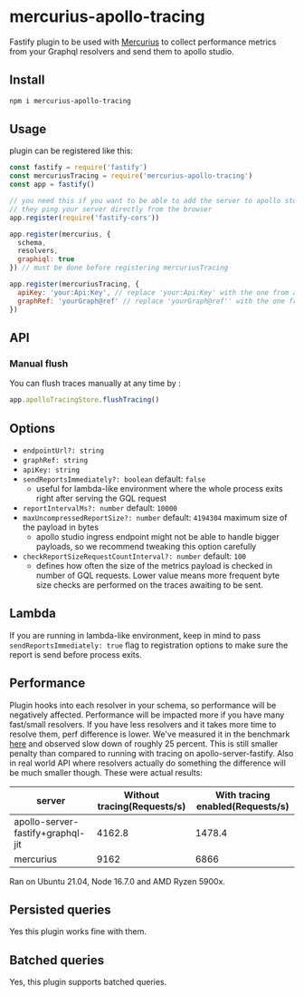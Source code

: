 # mercurius-apollo-tracing

Fastify plugin to be used with [Mercurius](https://mercurius.dev) to collect performance metrics from your Graphql resolvers and send them to apollo studio.

## Install

```sh
npm i mercurius-apollo-tracing
```

## Usage

plugin can be registered like this:

```js
const fastify = require('fastify')
const mercuriusTracing = require('mercurius-apollo-tracing')
const app = fastify()

// you need this if you want to be able to add the server to apollo studio
// they ping your server directly from the browser
app.register(require('fastify-cors'))

app.register(mercurius, {
  schema,
  resolvers,
  graphiql: true
}) // must be done before registering mercuriusTracing

app.register(mercuriusTracing, {
  apiKey: 'your:Api:Key', // replace 'your:Api:Key' with the one from apollo studio
  graphRef: 'yourGraph@ref' // replace 'yourGraph@ref'' with the one from apollo studio
})
```

## API

### Manual flush

You can flush traces manually at any time by :

```js
app.apolloTracingStore.flushTracing()
```

## Options

- `endpointUrl?: string`
- `graphRef: string`
- `apiKey: string`
- `sendReportsImmediately?: boolean` default: `false`
  - useful for lambda-like environment where the whole process exits right after serving the GQL request
- `reportIntervalMs?: number` default: `10000`
- `maxUncompressedReportSize?: number` default: `4194304` maximum size of the payload in bytes
  - apollo studio ingress endpoint might not be able to handle bigger payloads, so we recommend tweaking this option carefully
- `checkReportSizeRequestCountInterval?: number` default: `100`
  - defines how often the size of the metrics payload is checked in number of GQL requests. Lower value means more frequent byte size checks are performed on the traces awaiting to be sent.

## Lambda

If you are running in lambda-like environment, keep in mind to pass `sendReportsImmediately: true` flag to registration options to make sure the report is send before process exits.

## Performance

Plugin hooks into each resolver in your schema, so performance will be negatively affected. Performance will be impacted more if you have many fast/small resolvers. If you have less resolvers and it takes more time to resolve them, perf difference is lower.
We've measured it in the benchmark [here](https://github.com/benawad/node-graphql-benchmarks/blob/4cc68bcf3134056da0ca0ae6af4ef860e948d887/benchmarks/mercurius+graphql-jit.js) and observed slow down of roughly 25 percent. This is still smaller penalty than compared to running with tracing on apollo-server-fastify.
Also in real world API where resolvers actually do something the difference will be much smaller though. These were actual results:

| server                            | Without tracing(Requests/s) | With tracing enabled(Requests/s) |
| --------------------------------- | --------------------------- | -------------------------------- |
| apollo-server-fastify+graphql-jit | 4162.8                      | 1478.4                           |
| mercurius                         | 9162                        | 6866                             |

Ran on Ubuntu 21.04, Node 16.7.0 and AMD Ryzen 5900x.

## Persisted queries

Yes this plugin works fine with them.

## Batched queries

Yes, this plugin supports batched queries.
